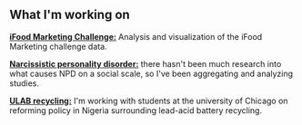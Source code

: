 ## What I'm working on

**[iFood Marketing Challenge:](/ifood.md)** Analysis and visualization of the iFood Marketing challenge data.

**[Narcissistic personality disorder:](/projects/npd.md)** there hasn't been much research into what causes NPD on a social scale, so I've been aggregating and analyzing studies.

**[ULAB recycling:](https://leadbatteries.substack.com/)** I'm working with students at the university of Chicago on reforming policy in Nigeria surrounding lead-acid battery recycling. 

